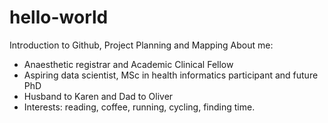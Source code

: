 # hello-world
Introduction to Github, Project Planning and Mapping
About me:
  - Anaesthetic registrar and Academic Clinical Fellow
  - Aspiring data scientist, MSc in health informatics participant and future PhD
  - Husband to Karen and Dad to Oliver
  - Interests: reading, coffee, running, cycling, finding time.
